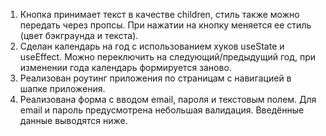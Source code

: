 1. Кнопка принимает текст в качестве children, стиль также можно передать через пропсы. При нажатии на кнопку меняется ее стиль (цвет бэкграунда и текста).
2. Сделан календарь на год с использованием хуков useState и useEffect. Можно переключить на следующий/предыдущий год, при изменении года календарь формируется заново.
3. Реализован роутинг приложения по страницам с навигацией в шапке приложения.
4. Реализована форма с вводом email, пароля и текстовым полем. Для email и пароль предусмотрена небольшая валидация. Введённые данные выводятся ниже.
   
